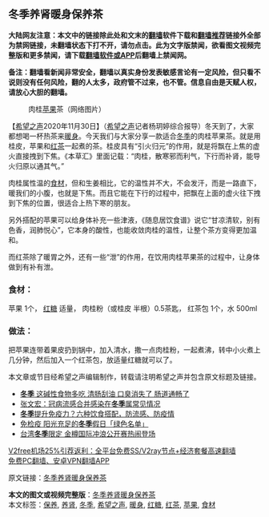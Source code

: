  <h2>冬季养肾暖身保养茶</h2> <p class="notice"><b>大陆网友注意：本文中的链接除此处和文末的<a href="https://github.com/bannedbook/fanqiang" >翻墙</a>软件下载和<a href="https://github.com/killgcd/justmysocks/blob/master/README.md">翻墙推荐</a>链接外全部为禁网链接，未翻墙状态下打不开，请勿点击。此为文字版禁闻，欲看图文视频完整版和更多禁闻，请下载<a href="https://github.com/bannedbook/fanqiang">翻墙软件或APP</a>后翻墙上禁闻网。</p><p>备注：翻墙看新闻非常安全，翻墙以真实身份发表敏感言论有一定风险，但只看不说则没有任何风险，翻的人太多，政府管不过来，也不管。信息自由是天赋人权，请放心大胆的翻墙。</b></p>  <div class="entry"> <figure><figcaption>肉桂<a href="https://www.bannedbook.org/bnews/tag/%e8%8b%b9%e6%9e%9c/" class="st_tag internal_tag" rel="tag" title="标签 苹果 下的日志">苹果</a>茶（网络图片）</figcaption></figure> <p>【<span class='wp_keywordlink_affiliate'><a href="https://www.soundofhope.org" title="希望之声" target="_blank">希望之声</a></span>2020年11月30日】（<a href="https://www.bannedbook.org/bnews/tag/%e5%b8%8c%e6%9c%9b%e4%b9%8b%e5%a3%b0/" class="st_tag internal_tag" rel="tag" title="标签 希望之声 下的日志">希望之声</a>记者杨玥婷综合报导）冬天到了，大家都想喝一杯热茶来<a href="https://www.bannedbook.org/bnews/tag/%E6%9A%96%E8%BA%AB/" class="st_tag internal_tag" rel="tag" title="标签 暖身 下的日志">暖身</a>。今天我们与大家分享一款适合<a href="https://www.bannedbook.org/bnews/tag/%e5%86%ac%e5%ad%a3/" class="st_tag internal_tag" rel="tag" title="标签 冬季 下的日志">冬季</a>的肉桂苹果茶。就是用桂皮，苹果和<a href="https://www.bannedbook.org/bnews/tag/%E7%BA%A2%E8%8C%B6/" class="st_tag internal_tag" rel="tag" title="标签 红茶 下的日志">红茶</a>一起煮的茶。桂皮具有“引火归元”的作用，就是将飘在上焦的虚火直接拽到下焦。《本草汇》里面记载：“肉桂，散寒邪而利气，下行而补肾，能导火归原以通其气。”</p> <p>肉桂属性温的<a href="https://www.bannedbook.org/bnews/tag/%E9%A3%9F%E6%9D%90/" class="st_tag internal_tag" rel="tag" title="标签 食材 下的日志">食材</a>，但和生姜相比，它的温性并不大，不会发汗，而是一路直下，暖我们的小腹，也就是下焦。而且它能在下行的过程中，把飘在上面的虚火往下拽到下焦的位置，很适合上热下寒的朋友。</p>  <p>另外搭配的苹果可以给身体补充一些津液，《随息居饮食谱》说它“甘凉清软，别有色香，润肺悦心”，它本身的酸性，也能收敛肉桂的温性，让整个茶方变得更加温和。</p> <p>而红茶除了暖胃之外，还有一些“泄”的作用，在饮用肉桂苹果茶的过程中，让身体做到有补有泄。</p>  <h3><strong>食材：</strong></h3> <p>苹果 1个， <a href="https://www.bannedbook.org/bnews/tag/%e7%ba%a2%e7%b3%96/" class="st_tag internal_tag" rel="tag" title="标签 红糖 下的日志">红糖</a> 适量， 肉桂粉（或桂皮 半根）0.5茶匙， 红茶包 1个，水 500ml</p> <h3><strong>做法：</strong></h3> <p>把苹果连带着果皮扔到锅中，加入清水，撒一点肉桂粉，一起煮沸，转中小火煮上几分钟，然后加入一个红茶包，放适量红糖就可以了。</p>  <p>本文章或节目经希望之声编辑制作，转载请注明希望之声并包含原文标题及链接。</p> <ul class='op-related-articles' title='相关阅读'> <li><a href='https://www.bannedbook.org/bnews/lifebaike/20201129/1438966.html' target='_blank'><b>冬季</b> 这碱性食物多吃 清肠刮油 口臭消失了 肠道通畅了</a></li> <li><a href='https://www.bannedbook.org/bnews/baitai/20201128/1438804.html' target='_blank'>张文宏：冠病流感合并感染在<b>冬季</b>属常见情况</a></li> <li><a href='https://www.bannedbook.org/bnews/comments/20201127/1438062.html' target='_blank'><b>冬季</b>提升免疫力？六种饮食搭配，防流感、防疫情</a></li> <li><a href='https://www.bannedbook.org/bnews/comments/20201126/1437169.html' target='_blank'>免检疫 阳光充足的<b>冬季</b>假日「绿色名单」</a></li> <li><a href='https://www.bannedbook.org/bnews/taiwannews/20201125/1436710.html' target='_blank'>台湾<b>冬季</b>限定 金樽国际冲浪公开赛热闹登场</a></li> </ul> <p class="texttj"> <a href="https://www.bannedbook.org/forum23/topic22702.html" target="_blank">V2free机场25%引荐返利：全平台免费SS/V2ray节点+经济套餐高速翻墙</a><br/> <a href="https://github.com/bannedbook/fanqiang/wiki/%E7%A6%81%E9%97%BB%E7%BD%91%E5%AE%89%E5%8D%93%E7%BF%BB%E5%A2%99%E6%96%B0%E9%97%BBAPP" target="_blank">免费PC翻墙、安卓VPN翻墙APP</a></p><p>原文链接：<a class="src_link"  href="https://www.soundofhope.org/post/447841" target="_blank">冬季养肾暖身保养茶</a></p><a name='sharetosocial'></a>       <div><b>本文的图文或视频完整版</b>：<a href='https://www.bannedbook.org/bnews/comments/20201201/1439785.html'>冬季养肾暖身保养茶</a></div>  </div><!--END ENTRY--> <div class="postfooter"> <div>本文标签：<a href="https://www.bannedbook.org/bnews/tag/%E4%BF%9D%E5%85%BB/" rel="tag">保养</a>, <a href="https://www.bannedbook.org/bnews/tag/%e5%85%bb%e8%82%be/" rel="tag">养肾</a>, <a href="https://www.bannedbook.org/bnews/tag/%e5%86%ac%e5%ad%a3/" rel="tag">冬季</a>, <a href="https://www.bannedbook.org/bnews/tag/%e5%b8%8c%e6%9c%9b%e4%b9%8b%e5%a3%b0/" rel="tag">希望之声</a>, <a href="https://www.bannedbook.org/bnews/tag/%E6%9A%96%E8%BA%AB/" rel="tag">暖身</a>, <a href="https://www.bannedbook.org/bnews/tag/%e7%ba%a2%e7%b3%96/" rel="tag">红糖</a>, <a href="https://www.bannedbook.org/bnews/tag/%E7%BA%A2%E8%8C%B6/" rel="tag">红茶</a>, <a href="https://www.bannedbook.org/bnews/tag/%e8%8b%b9%e6%9e%9c/" rel="tag">苹果</a>, <a href="https://www.bannedbook.org/bnews/tag/%E9%A3%9F%E6%9D%90/" rel="tag">食材</a></div>  </div><!--END POSTFOOTER--> 